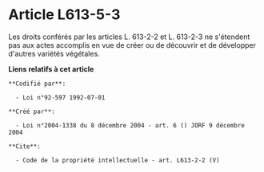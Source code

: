 # Article L613-5-3

Les droits conférés par les articles L. 613-2-2 et L. 613-2-3 ne s'étendent pas aux actes accomplis en vue de créer ou de
découvrir et de développer d'autres variétés végétales.

**Liens relatifs à cet article**

	**Codifié par**:

	  - Loi n°92-597 1992-07-01

	**Créé par**:

	  - Loi n°2004-1338 du 8 décembre 2004 - art. 6 () JORF 9 décembre 2004

	**Cite**:

	  - Code de la propriété intellectuelle - art. L613-2-2 (V)
